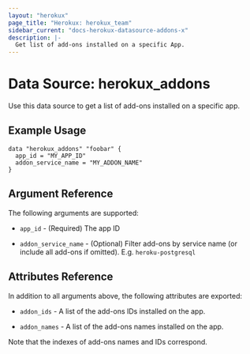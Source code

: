 ```yaml
---
layout: "herokux"
page_title: "Herokux: herokux_team"
sidebar_current: "docs-herokux-datasource-addons-x"
description: |-
  Get list of add-ons installed on a specific App.
---
```


# Data Source: herokux_addons

Use this data source to get a list of add-ons installed on a specific app.

## Example Usage

```hcl
data "herokux_addons" "foobar" {
  app_id = "MY_APP_ID"
  addon_service_name = "MY_ADDON_NAME"
}
```

## Argument Reference

The following arguments are supported:

* `app_id` - (Required) The app ID

* `addon_service_name` - (Optional) Filter add-ons by service name (or include all add-ons if omitted). E.g. `heroku-postgresql`

## Attributes Reference

In addition to all arguments above, the following attributes are exported:

* `addon_ids` - A list of the add-ons IDs installed on the app.

* `addon_names` - A list of the add-ons names installed on the app.

Note that the indexes of add-ons names and IDs correspond.
